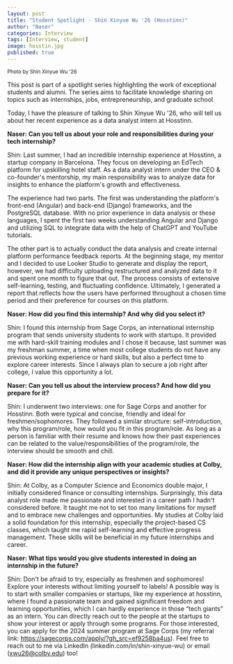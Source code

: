 ```yaml
---
layout: post
title: "Student Spotlight - Shin Xinyue Wu '26 (Hosstinn)"
author: "Naser"
categories: Interview
tags: [Interview, student]
image: hosstin.jpg
published: true
---
```

<sup>Photo by Shin Xinyue Wu '26</sup>
  

This post is part of a spotlight series highlighting the work of exceptional students and alumni.  The series aims to facilitate knowledge sharing on topics such as internships, jobs, entrepreneurship, and graduate school.  


Today, I have the pleasure of talking to Shin Xinyue Wu '26, who will tell us about her recent experience as a data analyst intern at Hosstinn.


**Naser: Can you tell us about your role and responsibilities during your tech internship?**


Shin: Last summer, I had an incredible internship experience at Hosstinn, a startup company in Barcelona. They focus on developing an EdTech platform for upskilling hotel staff. As a data analyst intern under the CEO & co-founder's mentorship, my main responsibility was to analyze data for insights to enhance the platform's growth and effectiveness.


The experience had two parts. The first was understanding the platform's front-end (Angular) and back-end (Django) frameworks, and the PostgreSQL database. With no prior experience in data analysis or these languages, I spent the first two weeks understanding Angular and Django and utilizing SQL to integrate data with the help of ChatGPT and YouTube tutorials.


The other part is to actually conduct the data analysis and create internal platform performance feedback reports. At the beginning stage, my mentor and I decided to use Looker Studio to generate and display the report, however, we had difficulty uploading restructured and analyzed data to it and spent one month to figure that out. The process consists of extensive self-learning, testing, and fluctuating confidence. Ultimately, I generated a report that reflects how the users have performed throughout a chosen time period and their preference for courses on this platform.


**Naser: How did you find this internship? And why did you select it?**


Shin: I found this internship from Sage Corps, an international internship program that sends university students to work with startups. It provided me with hard-skill training modules and  I chose it because, last summer was my freshman summer, a time when most college students do not have any previous working experience or hard skills, but also a perfect time to explore career interests. Since I always plan to secure a job right after college, I value this opportunity a lot.


**Naser: Can you tell us about the interview process? And how did you prepare for it?**


Shin: I underwent two interviews: one for Sage Corps and another for Hosstinn. Both were typical and concise, friendly and ideal for freshmen/sophomores. They followed a similar structure: self-introduction, why this program/role, how would you fit in this program/role. As long as a person is familiar with their resume and knows how their past experiences can be related to the value/responsibilities of the program/role, the interview should be smooth and chill.


**Naser: How did the internship align with your academic studies at Colby, and did it provide any unique perspectives or insights?**


Shin: At Colby, as a Computer Science and Economics double major, I initially considered finance or consulting internships. Surprisingly, this data analyst role made me passionate and interested in a career path I hadn't considered before. It taught me not to set too many limitations for myself and to embrace new challenges and opportunities. My studies at Colby laid a solid foundation for this internship, especially the project-based CS classes, which taught me rapid self-learning and effective progress management. These skills will be beneficial in my future internships and career.


**Naser: What tips would you give students interested in doing an internship in the future?**


Shin: Don't be afraid to try, especially as freshmen and sophomores! Explore your interests without limiting yourself to labels! A possible way is to start with smaller companies or startups, like my experience at hosstinn, where I found a passionate team and gained significant freedom and learning opportunities, which I can hardly experience in those “tech giants” as an intern. You can directly reach out to the people at the startups to show your interest or apply through some programs. For those interested, you can apply for the 2024 summer program at Sage Corps (my referral link: https://sagecorps.com/apply/?gh_src=ef9258ba4us). Feel free to reach out to me via LinkedIn (linkedin.com/in/shin-xinyue-wu) or email (xwu26@colby.edu) too!


